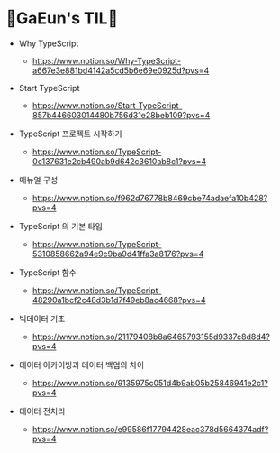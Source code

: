 # 💙GaEun's TIL💙

- Why TypeScript
  - https://www.notion.so/Why-TypeScript-a667e3e881bd4142a5cd5b6e69e0925d?pvs=4
- Start TypeScript
  - https://www.notion.so/Start-TypeScript-857b446603014480b756d31e28beb109?pvs=4
- TypeScript 프로젝트 시작하기
  - https://www.notion.so/TypeScript-0c137631e2cb490ab9d642c3610ab8c1?pvs=4

- 매뉴얼 구성
  - https://www.notion.so/f962d76778b8469cbe74adaefa10b428?pvs=4
- TypeScript 의 기본 타입
  - https://www.notion.so/TypeScript-5310858662a94e9c9ba9d41ffa3a8176?pvs=4
- TypeScript 함수
  - https://www.notion.so/TypeScript-48290a1bcf2c48d3b1d7f49eb8ac4668?pvs=4



- 빅데이터 기초

  - https://www.notion.so/21179408b8a6465793155d9337c8d8d4?pvs=4


- 데이터 아카이빙과 데이터 백업의 차이
  - https://www.notion.so/9135975c051d4b9ab05b25846941e2c1?pvs=4
- 데이터 전처리
  - https://www.notion.so/e99586f17794428eac378d5664374adf?pvs=4
